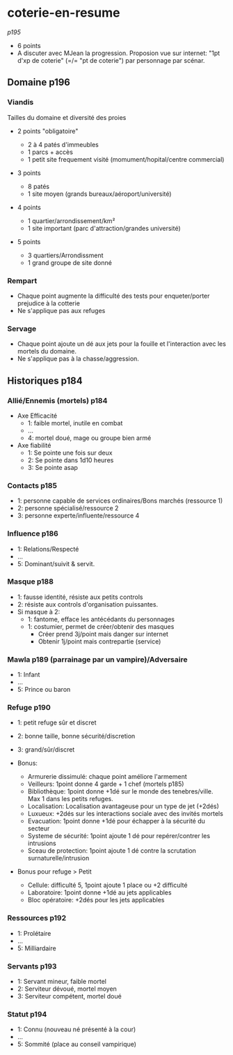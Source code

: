 # coterie-en-resume
_p195_
- 6 points
- A discuter avec MJean la progression. Proposion vue sur internet: "1pt d'xp de coterie" (=/= "pt de coterie") par personnage par scénar.
## Domaine p196
### Viandis
Tailles du domaine et diversité des proies
- 2 points "obligatoire"
  - 2 à 4 patés d'immeubles
  - 1 parcs + accès
  - 1 petit site frequement visité (momument/hopital/centre commercial)

- 3 points
  - 8 patés
  - 1 site moyen (grands bureaux/aéroport/université)

- 4 points
  - 1 quartier/arrondissement/km²
  - 1 site important (parc d'attraction/grandes université)

- 5 points
  - 3 quartiers/Arrondissment
  - 1 grand groupe de site donné

### Rempart
- Chaque point augmente la difficulté des tests pour enqueter/porter prejudice à la cotterie
- Ne s'applique pas aux refuges

### Servage
- Chaque point ajoute un dé aux jets pour la fouille et l'interaction avec les mortels du domaine.
- Ne s'applique pas à la chasse/aggression.

## Historiques p184

### Allié/Ennemis (mortels) p184
- Axe Efficacité
  - 1: faible mortel, inutile en combat
  - ...
  - 4: mortel doué, mage ou groupe bien armé
- Axe fiabilité 
  - 1: Se pointe une fois sur deux
  - 2: Se pointe dans 1d10 heures
  - 3: Se pointe asap

### Contacts p185
- 1: personne capable de services ordinaires/Bons marchés (ressource 1)
- 2: personne spécialisé/ressource 2
- 3: personne experte/influente/ressource 4

### Influence p186
- 1: Relations/Respecté
- ...
- 5: Dominant/suivit & servit.

### Masque p188
- 1: fausse identité, résiste aux petits controls
- 2: résiste aux controls d'organisation puissantes.
- Si masque à 2:
  - 1: fantome, efface les antécédants du personnages
  - 1: costumier, permet de créer/obtenir des masques
    - Créer prend 3j/point mais danger sur internet
    - Obtenir 1j/point mais contrepartie (service)

### Mawla p189 (parrainage par un vampire)/Adversaire
  - 1: Infant
  - ...
  - 5: Prince ou baron

### Refuge p190
- 1: petit refuge sûr et discret
- 2: bonne taille, bonne sécurité/discretion
- 3: grand/sûr/discret

- Bonus:
  - Armurerie dissimulé: chaque point améliore l'armement
  - Veilleurs: 1point donne 4 garde + 1 chef (mortels p185)
  - Bibliothèque: 1point donne +1dé sur le monde des tenebres/ville. Max 1 dans les petits refuges.
  - Localisation: Localisation avantageuse pour un type de jet (+2dés)
  - Luxueux: +2dés sur les interactions sociale avec des invités mortels
  - Evacuation: 1point donne +1dé pour échapper à la sécurité du secteur
  - Systeme de sécurité: 1point ajoute 1 dé pour repérer/contrer les intrusions
  - Sceau de protection: 1point ajoute 1 dé contre la scrutation surnaturelle/intrusion

- Bonus pour refuge > Petit
  - Cellule: difficulté 5, 1point ajoute 1 place ou +2 difficulté
  - Laboratoire: 1point donne +1dé au jets applicables
  - Bloc opératoire: +2dés pour les jets applicables

### Ressources p192
- 1: Prolétaire
- ...
- 5: Milliardaire

### Servants p193
- 1: Servant mineur, faible mortel
- 2: Serviteur dévoué, mortel moyen
- 3: Serviteur compétent, mortel doué

### Statut p194
- 1: Connu (nouveau né présenté à la cour)
- ...
- 5: Sommité (place au conseil vampirique)

